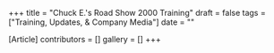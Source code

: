 +++
title = "Chuck E.'s Road Show 2000 Training"
draft = false
tags = ["Training, Updates, & Company Media"]
date = ""

[Article]
contributors = []
gallery = []
+++